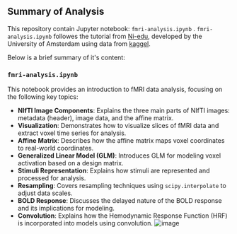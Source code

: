 

## Summary of Analysis

This repository contain Jupyter notebook: `fmri-analysis.ipynb` .
`fmri-analysis.ipynb` followes the tutorial from [Ni-edu](https://lukas-snoek.com/NI-edu/index.html), developed by the University of Amsterdam using data from [kaggel](https://www.kaggle.com/datasets/mathurinache/3t-fmri-dataset/data).

Below is a brief summary of it's content: 

### `fmri-analysis.ipynb`
This notebook provides an introduction to fMRI data analysis, focusing on the following key topics:
- **NIfTI Image Components**: Explains the three main parts of NIfTI images: metadata (header), image data, and the affine matrix.
- **Visualization**: Demonstrates how to visualize slices of fMRI data and extract voxel time series for analysis.
- **Affine Matrix**: Describes how the affine matrix maps voxel coordinates to real-world coordinates.
- **Generalized Linear Model (GLM)**: Introduces GLM for modeling voxel activation based on a design matrix.
- **Stimuli Representation**: Explains how stimuli are represented and processed for analysis.
- **Resampling**: Covers resampling techniques using `scipy.interpolate` to adjust data scales.
- **BOLD Response**: Discusses the delayed nature of the BOLD response and its implications for modeling.
- **Convolution**: Explains how the Hemodynamic Response Function (HRF) is incorporated into models using convolution.
![image](https://github.com/user-attachments/assets/bf3e0dc7-bfc8-4237-9c24-8866d234832b)



